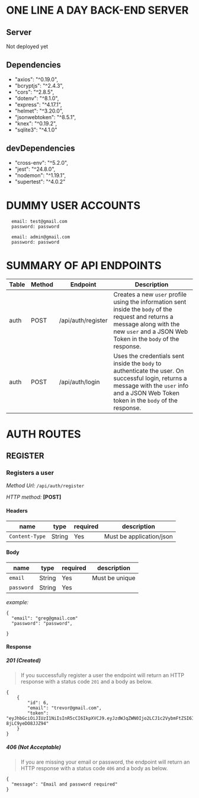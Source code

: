 # ONE LINE A DAY BACK-END SERVER

## Server

Not deployed yet

## Dependencies

- "axios": "^0.19.0",
- "bcryptjs": "^2.4.3",
- "cors": "^2.8.5",
- "dotenv": "^8.1.0",
- "express": "^4.17.1",
- "helmet": "^3.20.0",
- "jsonwebtoken": "^8.5.1",
- "knex": "^0.19.2",
- "sqlite3": "^4.1.0"

## devDependencies

- "cross-env": "^5.2.0",
- "jest": "^24.8.0",
- "nodemon": "^1.19.1",
- "supertest": "^4.0.2"

# DUMMY USER ACCOUNTS

```
  email: test@gmail.com
  password: password

  email: admin@gmail.com
  password: password

```


# SUMMARY OF API ENDPOINTS

| Table     | Method | Endpoint                              | Description                                                                                                                                                                                    |
| --------- | ------ | ------------------------------------- | ---------------------------------------------------------------------------------------------------------------------------------------------------------------------------------------------- |
| auth      | POST   | /api/auth/register                    | Creates a new `user` profile using the information sent inside the `body` of the request and returns a message along with the new `user` and a JSON Web Token in the `body` of the response.   |
| auth      | POST   | /api/auth/login                       | Uses the credentials sent inside the `body` to authenticate the user. On successful login, returns a message with the `user` info and a JSON Web Token token in the `body` of the response. |






# AUTH ROUTES

## **REGISTER**

### **Registers a user**

_Method Url:_ `/api/auth/register`

_HTTP method:_ **[POST]**

#### Headers

| name           | type   | required | description              |
| -------------- | ------ | -------- | ------------------------ |
| `Content-Type` | String | Yes      | Must be application/json |

#### Body

| name        | type   | required | description    |
| ----------- | ------ | -------- | -------------- |
| `email`     | String | Yes      | Must be unique |
| `password`  | String | Yes      |                |


_example:_

```
{
  "email": "greg@gmail.com"
  "password": "password",

}
```

#### Response

##### 201 (Created)

> If you successfully register a user the endpoint will return an HTTP response with a status code `201` and a body as below.

```
{
    {
        "id": 6,
        "email": "trevor@gmail.com",
        "token": "eyJhbGciOiJIUzI1NiIsInR5cCI6IkpXVCJ9.eyJzdWJqZWN0Ijo2LCJ1c2VybmFtZSI6InRyZXZvciIsImlhdCI6MTU2MTQwMTU3MSwiZXhwIjoxNTYxNDg3OTcxfQ.oflH8T88CZhObzBj3oRCBkqKeau-8jLC9yeDO8JJZ94"
    }
}
```

##### 406 (Not Acceptable)

> If you are missing your email or password, the endpoint will return an HTTP response with a status code `406` and a body as below.

```
{
  "message": "Email and password required"
}
```